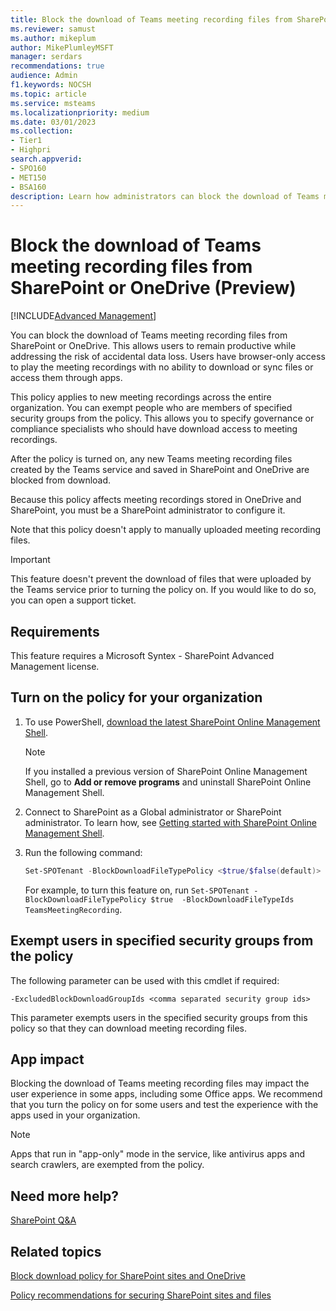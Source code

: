 ```yaml
---
title: Block the download of Teams meeting recording files from SharePoint or OneDrive (Preview)
ms.reviewer: samust
ms.author: mikeplum
author: MikePlumleyMSFT
manager: serdars
recommendations: true
audience: Admin
f1.keywords: NOCSH
ms.topic: article
ms.service: msteams
ms.localizationpriority: medium
ms.date: 03/01/2023
ms.collection:
- Tier1
- Highpri
search.appverid:
- SPO160
- MET150
- BSA160
description: Learn how administrators can block the download of Teams meeting recording files from SharePoint and OneDrive.
---
```


# Block the download of Teams meeting recording files from SharePoint or OneDrive (Preview)

[!INCLUDE[Advanced Management](includes/advanced-management.md)]

You can block the download of Teams meeting recording files from SharePoint or OneDrive. This allows users to remain productive while addressing the risk of accidental data loss. Users have browser-only access to play the meeting recordings with no ability to download or sync files or access them through apps.

This policy applies to new meeting recordings across the entire organization. You can exempt people who are members of specified security groups from the policy. This allows you to specify governance or compliance specialists who should have download access to meeting recordings.

After the policy is turned on, any new Teams meeting recording files created by the Teams service and saved in SharePoint and OneDrive are blocked from download.

Because this policy affects meeting recordings stored in OneDrive and SharePoint, you must be a SharePoint administrator to configure it.

Note that this policy doesn't apply to manually uploaded meeting recording files.  

> [!IMPORTANT]
> This feature doesn't prevent the download of files that were uploaded by the Teams service prior to turning the policy on. If you would like to do so, you can open a support ticket.

## Requirements

This feature requires a Microsoft Syntex - SharePoint Advanced Management license.

## Turn on the policy for your organization

1. To use PowerShell, [download the latest SharePoint Online Management Shell](https://go.microsoft.com/fwlink/p/?LinkId=255251).

    > [!NOTE]
    > If you installed a previous version of SharePoint Online Management Shell, go to **Add or remove programs** and uninstall SharePoint Online Management Shell.
2. Connect to SharePoint as a Global administrator or SharePoint administrator. To learn how, see [Getting started with SharePoint Online Management Shell](/powershell/sharepoint/sharepoint-online/connect-sharepoint-online).

3.  Run the following command:

    ```PowerShell
    Set-SPOTenant -BlockDownloadFileTypePolicy <$true/$false(default)>  -BlockDownloadFileTypeIds  TeamsMeetingRecording
    ```
    For example, to turn this feature on, run `Set-SPOTenant -BlockDownloadFileTypePolicy $true  -BlockDownloadFileTypeIds  TeamsMeetingRecording`.

## Exempt users in specified security groups from the policy

The following parameter can be used with this cmdlet if required:

`-ExcludedBlockDownloadGroupIds <comma separated security group ids>`
  
This parameter exempts users in the specified security groups from this policy so that they can download meeting recording files.

## App impact

Blocking the download of Teams meeting recording files may impact the user experience in some apps, including some Office apps. We recommend that you turn the policy on for some users and test the experience with the apps used in your organization.

> [!NOTE]
> Apps that run in "app-only" mode in the service, like antivirus apps and search crawlers, are exempted from the policy.

## Need more help?

[SharePoint Q&A](/answers/topics/office-sharepoint-online.html)

## Related topics

[Block download policy for SharePoint sites and OneDrive](/sharepoint/block-download-from-sites)

[Policy recommendations for securing SharePoint sites and files](/microsoft-365/enterprise/sharepoint-file-access-policies)

